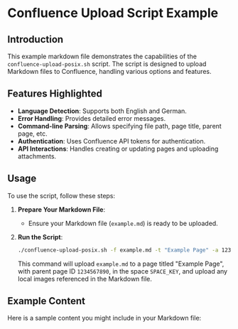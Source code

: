 # Confluence Upload Script Example

## Introduction
This example markdown file demonstrates the capabilities of the `confluence-upload-posix.sh` script. The script is designed to upload Markdown files to Confluence, handling various options and features.

## Features Highlighted
- **Language Detection**: Supports both English and German.
- **Error Handling**: Provides detailed error messages.
- **Command-line Parsing**: Allows specifying file path, page title, parent page, etc.
- **Authentication**: Uses Confluence API tokens for authentication.
- **API Interactions**: Handles creating or updating pages and uploading attachments.

## Usage
To use the script, follow these steps:

1. **Prepare Your Markdown File**:
   - Ensure your Markdown file (`example.md`) is ready to be uploaded.

2. **Run the Script**:
   ```sh
   ./confluence-upload-posix.sh -f example.md -t "Example Page" -a 1234567890 -s SPACE_KEY --upload-images
   ```

   This command will upload `example.md` to a page titled "Example Page", with parent page ID `1234567890`, in the space `SPACE_KEY`, and upload any local images referenced in the Markdown file.

## Example Content
Here is a sample content you might include in your Markdown file:
